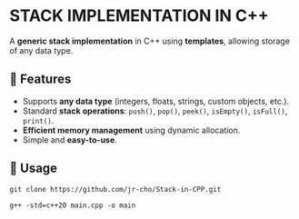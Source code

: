 # STACK IMPLEMENTATION IN C++
A **generic stack implementation** in C++ using **templates**, allowing storage of any data type.

## 🚀 Features
- Supports **any data type** (integers, floats, strings, custom objects, etc.).
- Standard **stack operations**: `push()`, `pop()`, `peek()`, `isEmpty()`, `isFull()`, `print()`.
- **Efficient memory management** using dynamic allocation.
- Simple and **easy-to-use**.

## 📌 Usage

```
git clone https://github.com/jr-cho/Stack-in-CPP.git

g++ -std=c++20 main.cpp -o main
```
